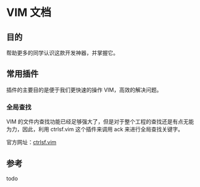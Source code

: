 # VIM 文档

## 目的

帮助更多的同学认识这款开发神器，并掌握它。

## 常用插件

插件的主要目的是便于我们更快速的操作 VIM，高效的解决问题。

### 全局查找

VIM 的文件内查找功能已经足够强大了，但是对于整个工程的查找还是有点无能为力，因此，利用 ctrlsf.vim 这个插件来调用 ack 来进行全局查找关键字。

官方网址：[ctrlsf.vim](https://github.com/dyng/ctrlsf.vim)

## 参考

todo
